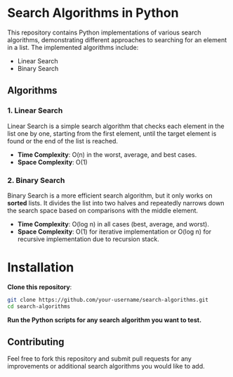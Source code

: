 # Search Algorithms in Python

This repository contains Python implementations of various search algorithms, demonstrating different approaches to searching for an element in a list. The implemented algorithms include:

- Linear Search
- Binary Search

## Algorithms

### 1. **Linear Search**
Linear Search is a simple search algorithm that checks each element in the list one by one, starting from the first element, until the target element is found or the end of the list is reached.

- **Time Complexity**: O(n) in the worst, average, and best cases.
- **Space Complexity**: O(1)

### 2. **Binary Search**
Binary Search is a more efficient search algorithm, but it only works on **sorted** lists. It divides the list into two halves and repeatedly narrows down the search space based on comparisons with the middle element.

- **Time Complexity**: O(log n) in all cases (best, average, and worst).
- **Space Complexity**: O(1) for iterative implementation or O(log n) for recursive implementation due to recursion stack.

# Installation
**Clone this repository**:

```bash
git clone https://github.com/your-username/search-algorithms.git
cd search-algorithms
```
**Run the Python scripts for any search algorithm you want to test.**

## Contributing
Feel free to fork this repository and submit pull requests for any improvements or additional search algorithms you would like to add.
